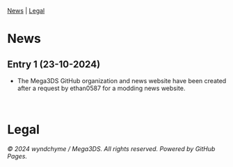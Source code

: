 [News](#news) | [Legal](#legal)

# News

## Entry 1 (23-10-2024)
- The Mega3DS GitHub organization and news website have been created after a request by ethan0587 for a modding news website.

<br>

# Legal

_© 2024 wyndchyme / Mega3DS. All rights reserved. Powered by GitHub Pages._
